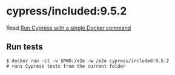<!--
WARNING: this file was autogenerated by generate-included-image.js using

    npm run add:included -- 9.5.2 cypress/browsers:node16.14.0-slim-chrome99-ff97
-->

# cypress/included:9.5.2

Read [Run Cypress with a single Docker command][blog post url]

## Run tests

```shell
$ docker run -it -v $PWD:/e2e -w /e2e cypress/included:9.5.2
# runs Cypress tests from the current folder
```

[blog post url]: https://www.cypress.io/blog/2019/05/02/run-cypress-with-a-single-docker-command/
